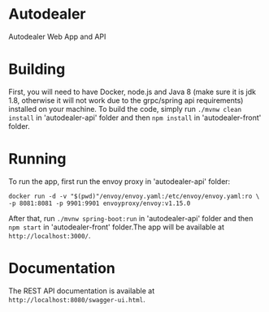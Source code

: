 # Autodealer

Autodealer Web App and API

# Building

First, you will need to have Docker, node.js and Java 8 (make sure it is jdk 1.8, otherwise it will not work due to the grpc/spring api requirements) installed on your machine.
To build the code, simply run `./mvnw clean install` in 'autodealer-api' folder and then `npm install` in 'autodealer-front' folder.

# Running

To run the app, first run the envoy proxy in 'autodealer-api' folder:

`docker run -d -v "$(pwd)"/envoy/envoy.yaml:/etc/envoy/envoy.yaml:ro \`
`-p 8081:8081 -p 9901:9901 envoyproxy/envoy:v1.15.0`

After that, run `./mvnw spring-boot:run` in 'autodealer-api' folder and then `npm start` in 'autodealer-front' folder.The app will be available at `http://localhost:3000/`.

# Documentation

The REST API documentation is available at `http://localhost:8080/swagger-ui.html`.

